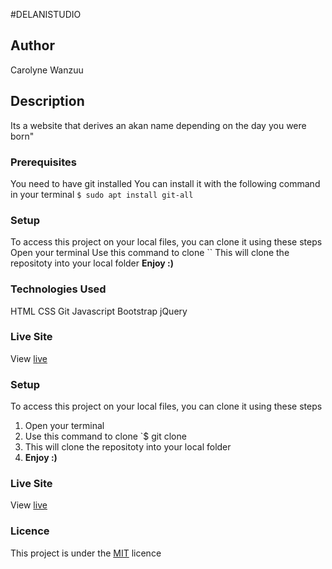 #DELANISTUDIO

## Author
Carolyne Wanzuu


## Description
Its a website that derives an akan name depending on the day you were born"


### Prerequisites
You need to have git installed
You can install it with the following command in your terminal
`$ sudo apt install git-all`

### Setup
To access this project on your local files, you can clone it using these steps
Open your terminal
Use this command to clone ``
This will clone the repositoty into your local folder
__Enjoy :)__

### Technologies Used
HTML
CSS
Git
Javascript
Bootstrap
jQuery

### Live Site
View [live]()
### Setup
To access this project on your local files, you can clone it using these steps
1. Open your terminal
1. Use this command to clone `$ git clone 
1. This will clone the repositoty into your local folder
1. __Enjoy :)__




### Live Site
View [live]()
### Licence
This project is under the  [MIT](LICENSE) licence